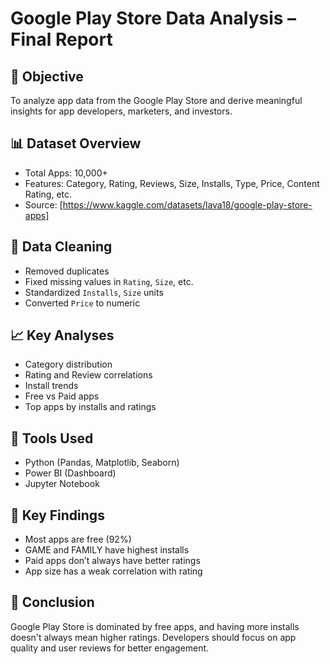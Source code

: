 
# Google Play Store Data Analysis – Final Report

## 📌 Objective
To analyze app data from the Google Play Store and derive meaningful insights for app developers, marketers, and investors.

## 📊 Dataset Overview
- Total Apps: 10,000+
- Features: Category, Rating, Reviews, Size, Installs, Type, Price, Content Rating, etc.
- Source: [https://www.kaggle.com/datasets/lava18/google-play-store-apps]

## 🧹 Data Cleaning
- Removed duplicates
- Fixed missing values in `Rating`, `Size`, etc.
- Standardized `Installs`, `Size` units
- Converted `Price` to numeric

## 📈 Key Analyses
- Category distribution
- Rating and Review correlations
- Install trends
- Free vs Paid apps
- Top apps by installs and ratings

## 📌 Tools Used
- Python (Pandas, Matplotlib, Seaborn)
- Power BI (Dashboard)
- Jupyter Notebook

## 📌 Key Findings
- Most apps are free (92%)
- GAME and FAMILY have highest installs
- Paid apps don’t always have better ratings
- App size has a weak correlation with rating


## 📌 Conclusion
Google Play Store is dominated by free apps, and having more installs doesn't always mean higher ratings. Developers should focus on app quality and user reviews for better engagement.
